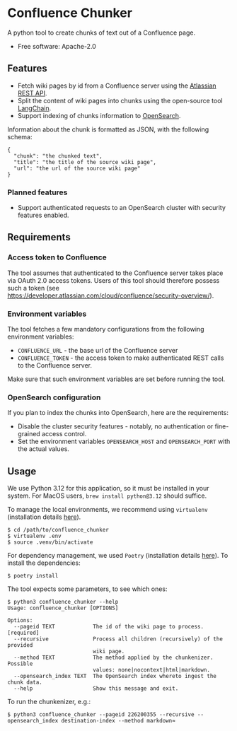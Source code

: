 # Confluence Chunker
A python tool to create chunks of text out of a Confluence page.

* Free software: Apache-2.0



## Features
- Fetch wiki pages by id from a Confluence server using the [Atlassian REST API](https://developer.atlassian.com/cloud/confluence/rest/v1/intro/#about).
- Split the content of wiki pages into chunks using the open-source tool [LangChain](https://www.langchain.com/).
- Support indexing of chunks information to [OpenSearch](https://opensearch.org/).

Information about the chunk is formatted as JSON, with the following schema:
```
{
  "chunk": "the chunked text",
  "title": "the title of the source wiki page",
  "url": "the url of the source wiki page" 
}
```

### Planned features
- Support authenticated requests to an OpenSearch cluster with security features enabled.

## Requirements
### Access token to Confluence
The tool assumes that authenticated to the Confluence server takes place via OAuth 2.0 access tokens. Users of this tool should therefore possess such a token (see https://developer.atlassian.com/cloud/confluence/security-overview/).

### Environment variables
The tool fetches a few mandatory configurations from the following environment variables:
- `CONFLUENCE_URL` - the base url of the Confluence server
- `CONFLUENCE_TOKEN` - the access token to make authenticated REST calls to the Confluence server.

Make sure that such environment variables are set before running the tool.

### OpenSearch configuration
If you plan to index the chunks into OpenSearch, here are the requirements:
- Disable the cluster security features - notably, no authentication or fine-grained access control.
- Set the environment variables `OPENSEARCH_HOST` and `OPENSEARCH_PORT` with the actual values.

## Usage
We use Python 3.12 for this application, so it must be installed in your system. For MacOS users, `brew install python@3.12` should suffice.

To manage the local environments, we recommend using `virtualenv` (installation details [here](https://virtualenv.pypa.io/en/latest/installation.html)).

```
$ cd /path/to/confluence_chunker
$ virtualenv .env
$ source .venv/bin/activate
```

For dependency management, we used `Poetry` (installation details [here](https://python-poetry.org/docs/#installation)). To install the dependencies:
```
$ poetry install
```

The tool expects some parameters, to see which ones:
```
$ python3 confluence_chunker --help
Usage: confluence_chunker [OPTIONS]

Options:
  --pageid TEXT            The id of the wiki page to process.  [required]
  --recursive              Process all children (recursively) of the provided
                           wiki page.
  --method TEXT            The method applied by the chunkenizer. Possible
                           values: none|nocontext|html|markdown.
  --opensearch_index TEXT  The OpenSearch index whereto ingest the chunk data.
  --help                   Show this message and exit.
```

To run the chunkenizer, e.g.:
```
$ python3 confluence_chunker --pageid 226200355 --recursive --opensearch_index destination-index --method markdown≈
```
